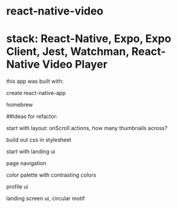 # react-native-video

# stack: React-Native, Expo, Expo Client, Jest, Watchman, React-Native Video Player

this app was built with:

create react-native-app

homebrew

##ideas for refactor:

start with layout:
onScroll actions,
how many thumbnails across?

build out css in stylesheet

start with landing ui

page navigation

color palette with contrasting colors 

profile ui

landing screen ui, circular motif
